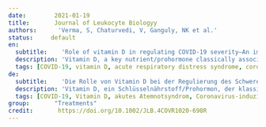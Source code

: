 ```yaml
---
date:        2021-01-19
title:       Journal of Leukocyte Biologyy 
authors:      'Verma, S, Chaturvedi, V, Ganguly, NK et al.'
status:     default
en:
  subtitle:    'Role of vitamin D in regulating COVID-19 severity—An immunological perspective'
  description: 'Vitamin D, a key nutrient/prohormone classically associated with skeletal health, is also an important immunomodulator, with pleotropic effects on innate and adaptive immune cells. Outcomes of several chronic, autoimmune, and infectious diseases are linked to vitamin D. Emergent correlations of vitamin D insufficiency with coronavirus-induced disease 2019 (COVID-19) severity, alongside empirical and clinical evidence of immunoregulation by vitamin D in other pulmonary diseases, have prompted proposals of vitamin D supplementation to curb the COVID-19 public health toll. In this review paper, we engage an immunological lens to discuss potential mechanisms by which vitamin D signals might regulate respiratory disease severity in severe acute respiratory syndrome coronavirus 2 (SARS-CoV2) infections, vis a vis other pulmonary infections. It is proposed that vitamin D signals temper lung inflammatory cascades during SARS-CoV2 infection, and insufficiency of vitamin D causes increased inflammatory cytokine storm, thus leading to exacerbated respiratory disease. Additionally, analogous to studies of reduced cancer incidence, the dosage of vitamin D compounds administered to patients near the upper limit of safety may serve to maximize immune health benefits and mitigate inflammation and disease severity in SARS-CoV2 infections. We further deliberate on the importance of statistically powered clinical correlative and interventional studies, and the need for in-depth basic research into vitamin D-dependent host determinants of respiratory disease severity.'
  tags: [COVID-19, vitamin D, acute respiratory distress syndrome, coronavirus-induced disease 2019, regulatory T cells, vitamin D receptor]
de: 
  subtitle:    'Die Rolle von Vitamin D bei der Regulierung des Schweregrads von COVID-19 - eine immunologische Perspektive'
  description: 'Vitamin D, ein Schlüsselnährstoff/Prohormon, der klassischerweise mit der Gesundheit des Skeletts in Verbindung gebracht wird, ist auch ein wichtiger Immunmodulator mit pleotropen Wirkungen auf angeborene und adaptive Immunzellen. Die sich abzeichnenden Korrelationen zwischen Vitamin-D-Insuffizienz und dem Schweregrad der Coronavirus-induzierten Erkrankung 2019 (COVID-19) sowie empirische und klinische Belege für die Immunregulation durch Vitamin D bei anderen Lungenerkrankungen haben dazu geführt, dass eine Vitamin-D-Supplementierung vorgeschlagen wurde, um die COVID-19-Krankheit einzudämmen. In dieser Übersichtsarbeit diskutieren wir aus immunologischer Sicht mögliche Mechanismen, durch die Vitamin-D-Signale den Schweregrad der Atemwegserkrankung bei Infektionen mit dem schweren akuten respiratorischen Syndrom Coronavirus 2 (SARS-CoV2) im Vergleich zu anderen Lungeninfektionen regulieren könnten. Vorgeschlagen wird, dass Vitamin-D-Signale die Entzündungskaskaden in der Lunge während einer SARS-CoV2-Infektion regulieren und dass ein Vitamin-D-Mangel zu einem verstärkten Entzündungszytokinsturm und damit zu einer Verschlimmerung der Atemwegserkrankung führt. Ähnlich wie bei Studien zur Verringerung der Krebsinzidenz kann die Dosierung von Vitamin-D-Präparaten, die den Patienten nahe der oberen Sicherheitsgrenze verabreicht werden, dazu dienen, die Vorteile für die Gesundheit des Immunsystems zu maximieren und die Entzündung und den Schweregrad der Erkrankung bei SARS-CoV2-Infektionen zu mindern. Wir weisen ferner auf die Bedeutung statistisch abgesicherter klinischer Korrelations- und Interventionsstudien sowie auf die Notwendigkeit einer eingehenden Grundlagenforschung zu den Vitamin-D-abhängigen Determinanten des Schweregrads der Atemwegserkrankung hin.'
  tags: [COVID-19, Vitamin D, akutes Atemnotsyndrom, Coronavirus-induzierte Krankheit 2019, regulatorische T-Zellen, Vitamin-D-Rezeptor]
group:       "Treatments"
credit:       https://doi.org/10.1002/JLB.4COVR1020-698R
---
```

<object data="{{ page.link }}" style='height:calc(100vh - 400px); width: 100%' type='application/pdf'></object>